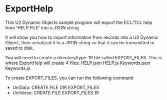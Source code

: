 ExportHelp
==========

This U2 Dynamic Objects sample program will export the ECL/TCL help from 'HELP.FILE' into a JSON string.

It will show you how to import information from records into a U2 Dynamic Object, then serialized it to a JSON string so that it can be transmitted or saved to disk.

You will need to create a directory/type-19 file called EXPORT_FILES. This is where ExportHelp will create 4 files:
HELP.json
HELP.js
Keywords.json
Keywords.js

To create EXPORT_FILES, you can run the following command
* UniData: CREATE.FILE DIR EXPORT_FILES
* UniVerse: CREATE.FILE EXPORT_FILES 19
